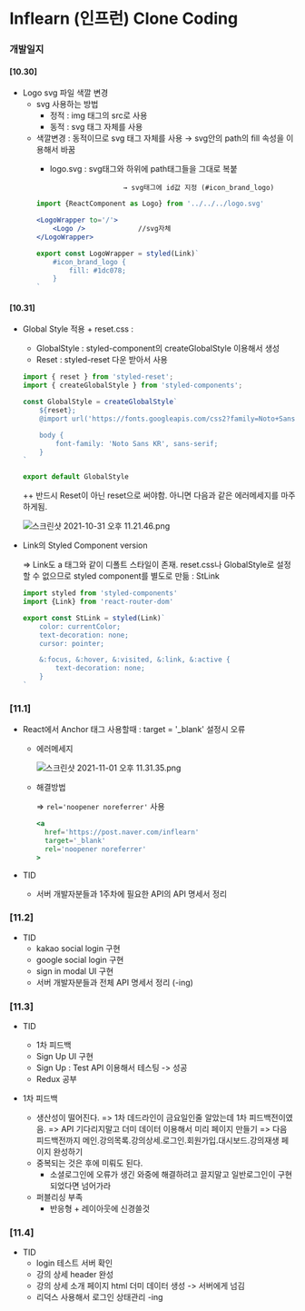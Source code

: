 # Inflearn (인프런) Clone Coding

### 개발일지
#### [10.30]

- Logo svg 파일 색깔 변경
    - svg 사용하는 방법
        - 정적 : img 태그의 src로 사용
        - 동적 : svg 태그 자체를 사용
    - 색깔변경 : 동적이므로 svg 태그 자체를 사용 → svg안의 path의 fill 속성을 이용해서 바꿈
        - logo.svg : svg태그와 하위에 path태그들을 그대로 복붙
            
                                → svg태그에 id값 지정 (#icon_brand_logo)
            
        
        ```jsx
        import {ReactComponent as Logo} from '../../../logo.svg'
        
        <LogoWrapper to='/'>
            <Logo />             //svg자체
        </LogoWrapper>
        
        export const LogoWrapper = styled(Link)`
            #icon_brand_logo {
                fill: #1dc078;
            }
        `
        ```

#### [10.31]
- Global Style 적용 + reset.css :
    - GlobalStyle : styled-component의 createGlobalStyle 이용해서 생성
    - Reset : styled-reset 다운 받아서 사용
    
    ```jsx
    import { reset } from 'styled-reset';
    import { createGlobalStyle } from 'styled-components';
    
    const GlobalStyle = createGlobalStyle`
        ${reset};
        @import url('https://fonts.googleapis.com/css2?family=Noto+Sans+KR:wght@300;400;500;700;900&display=swap');
    
        body {
            font-family: 'Noto Sans KR', sans-serif;
        }
    `
    
    export default GlobalStyle
    ```
    
    ++ 반드시 Reset이 아닌 reset으로 써야함. 아니면 다음과 같은 에러메세지를 마주하게됨.
    
    ![스크린샷 2021-10-31 오후 11.21.46.png](https://s3-us-west-2.amazonaws.com/secure.notion-static.com/d90a2271-837c-4db7-aa2b-2cf624ea21c1/스크린샷_2021-10-31_오후_11.21.46.png)
    

- Link의 Styled Component version
    
    ⇒ Link도 a 태그와 같이 디폴트 스타일이 존재. reset.css나 GlobalStyle로 설정할 수 없으므로 styled component를 별도로 만듦 : StLink
    
    ```jsx
    import styled from 'styled-components'
    import {Link} from 'react-router-dom'
    
    export const StLink = styled(Link)`
        color: currentColor;
        text-decoration: none;
        cursor: pointer;
    
        &:focus, &:hover, &:visited, &:link, &:active {
            text-decoration: none;
        }
    `
    ```


### [11.1]

- React에서 Anchor 태그 사용할때 : target = '_blank' 설정시 오류
    - 에러메세지
        
        ![스크린샷 2021-11-01 오후 11.31.35.png](https://s3-us-west-2.amazonaws.com/secure.notion-static.com/03963d8e-7b77-4a0c-bc82-35f031c683b0/스크린샷_2021-11-01_오후_11.31.35.png)
        
    - 해결방법
        
        ⇒ `rel='noopener noreferrer'` 사용
        
        ```jsx
        <a
          href='https://post.naver.com/inflearn'
          target='_blank'
          rel='noopener noreferrer'
        >
        ```
        

- TID
    - 서버 개발자분들과 1주차에 필요한 API의 API 명세서 정리



### [11.2]

- TID
    - kakao social login 구현
    - google social login 구현
    - sign in modal UI 구현
    - 서버 개발자분들과 전체 API 명세서 정리 (-ing)

### [11.3]

- TID
    - 1차 피드백
    - Sign Up UI 구현
    - Sign Up : Test API 이용해서 테스팅 -> 성공
    - Redux 공부

- 1차 피드백
    - 생산성이 떨어진다. 
        => 1차 데드라인이 금요일인줄 알았는데 1차 피드백전이였음. 
        => API 기다리지말고 더미 데이터 이용해서 미리 페이지 만들기
        => 다음 피드백전까지 메인.강의목록.강의상세.로그인.회원가입.대시보드.강의재생 페이지 완성하기
    - 중복되는 것은 후에 미뤄도 된다.
        - 소셜로그인에 오류가 생긴 와중에 해결하려고 끌지말고 일반로그인이 구현되었다면 넘어가라
    - 퍼블리싱 부족
        - 반응형 + 레이아웃에 신경쓸것


### [11.4]

- TID
    - login 테스트 서버 확인
    - 강의 상세 header 완성
    - 강의 상세 소개 페이지 html 더미 데이터 생성 -> 서버에게 넘김
    - 리덕스 사용해서 로그인 상태관리 -ing

